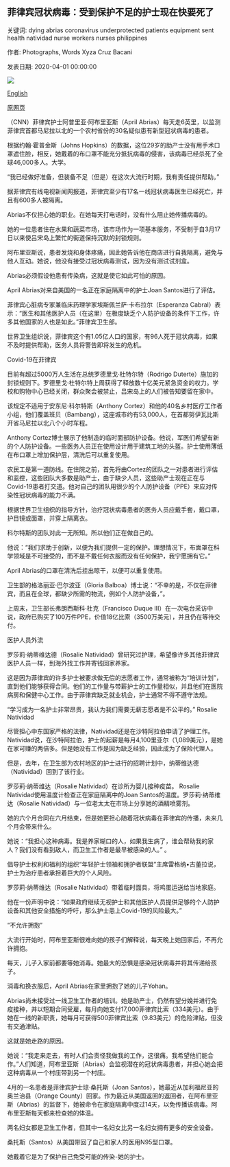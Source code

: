 ## 菲律宾冠状病毒：受到保护不足的护士现在快要死了

关键词: dying abrias coronavirus underprotected patients equipment sent health natividad nurse workers nurses philippines

作者: Photographs, Words Xyza Cruz Bacani

发表日期: 2020-04-01 00:00:00

![](https://cdn.cnn.com/cnnnext/dam/assets/200401103501-13-philippines-nurse-super-tease.jpg)

[English](Philippines%20coronavirus%3A%20Nurses%20sent%20underprotected%20are%20now%20dying.md)

[原网页](https://edition.cnn.com/2020/04/01/homepage2/philippines-nurse-intl-hnk/index.html)

（CNN）菲律宾护士阿普里亚·阿布里亚斯（April Abrias）每天走6英里，以监测菲律宾首都马尼拉以北的一个农村省份的30名疑似患有新型冠状病毒的患者。

根据约翰·霍普金斯（Johns Hopkins）的数据，这位29岁的助产士没有用手术口罩遮住脸，相反，她戴着的布口罩不能充分抵抗病毒的侵害，该病毒已经杀死了全球46,000多人。大学。

“我已经做好准备，但装备不足（但是）在这次大流行时期，我有责任提供帮助。”

据菲律宾有线电视新闻网报道，菲律宾至少有17名一线冠状病毒医生已经死亡，并且有600多人被隔离。

Abrias不仅担心她的职业。在她每天打电话时，没有什么阻止她传播病毒的。

她的一位患者住在水果和蔬菜市场，该市场作为一项基本服务，不受制于自3月17日以来使吕宋岛上繁忙的街道保持沉默的封锁规则。

阿布里亚斯说，患者发烧和身体疼痛，因此她告诉他在商店进行自我隔离，避免与他人互动。她说，他没有接受过冠状病毒测试，因为没有测试试剂盒。

Abrias必须假设他患有传染病，这就是使它如此可怕的原因。

April Abrias对来自美国的一名正在家庭隔离中的护士Joan Santos进行了评估。

菲律宾心脏病专家兼临床药理学家埃斯佩兰萨·卡布拉尔（Esperanza Cabral）表示：“医生和其他医护人员（在这里）在极度缺乏个人防护设备的条件下工作，许多其他国家的人也是如此。”菲律宾卫生部。

世界卫生组织说，菲律宾这个有1.05亿人口的国家，有96人死于冠状病毒，如果不及时提供帮助，医务人员将警告即将发生的危机。

Covid-19在菲律宾

目前有超过5000万人生活在总统罗德里戈·杜特尔特（Rodrigo Duterte）施加的封锁规则下。罗德里戈·杜特尔特上周获得了释放数十亿美元紧急资金的权力。学校和购物中心已经关闭，群众聚会被禁止，吕宋岛上的人们被告知要留在家中。

该规定不适用于安东尼·科尔特斯（Anthony Cortez）和他的40名乡村医疗工作者小组，他们覆盖班贝（Bambang），这座城市约有53,000人，在首都努伊瓦比斯开省马尼拉以北八个小时车程。

Anthony Cortez博士展示了他制造的临时面部防护设备。他说，军医们希望有新的个人防护设备。一些医务人员正在使用设计用于建筑工地的头盔。护士使用薄纸在布口罩上增加保护层，清洗后可以重复使用。

农民工是第一道防线。在住院之前，首先将由Cortez的团队之一对患者进行评估和监控，这些团队大多数是助产士，由于缺少人员，这些助产士现在正在与Covid-19患者打交道。他对自己的团队用很少的个人防护设备（PPE）来应对传染性冠状病毒的能力不满。

根据世界卫生组织的指导方针，治疗冠状病毒患者的医务人员应戴手套，戴口罩，护目镜或面罩，并穿上隔离衣。

科尔特斯的团队对此一无所知。所以他们正在做自己的。

他说：“我们求助于创新，以便为我们提供一定的保护。理想情况下，布面罩在科学领域是不可接受的，而不是不戴任何衣服而没有任何保护，我宁愿拥有它。”

April Abrias的口罩在清洗后挂出晾干，以便可以重复使用。

卫生部的格洛丽亚·巴尔波亚（Gloria Balboa）博士说：“不幸的是，不仅在菲律宾，而且在全球，都缺少所需的物流，例如个人防护设备，”。

上周末，卫生部长弗朗西斯科·杜克（Francisco Duque III）在一次电台采访中说，政府已购买了100万件PPE，价值18亿比索（3500万美元），并且仍在等待交付。

医护人员外流

罗莎莉·纳蒂维达德（Rosalie Natividad）曾研究过护理，希望像许多其他菲律宾医护人员一样，到海外找工作并寄钱回家养家。

这是因为菲律宾的许多护士被要求做无偿的志愿者工作，通常被称为“培训计划”，直到他们能够获得合同。他们的工作量与带薪护士的工作量相似，并且他们在医院病房和保健中心工作。由于菲律宾缺乏就业机会，护士通常不得不遵守法规。

“学习成为一名护士非常昂贵，我认为我们需要无薪志愿者是不公平的。” Rosalie Natividad

尽管担心中东国家严格的法律，Natividad还是在沙特阿拉伯申请了护理工作。 Natividad说，在沙特阿拉伯，护士的起薪是每月4,100里亚尔（1,089美元），是她在家可赚的两倍多。但是她没有工作是因为缺乏经验，因此成为了保险代理人。

但是，去年，在卫生部为农村地区的护士进行的招聘计划中，纳蒂维达德（Natividad）回到了该行业。

罗莎莉·纳蒂维达（Rosalie Natividad）在诊所为婴儿接种疫苗。 Rosalie Natividad使用温度计检查正在家庭隔离中的Joan Santos的温度。罗莎莉·纳蒂维达（Rosalie Natividad）与一位老太太在市场上分享她的酒精喷雾剂。

她的六个月合同在六月结束，但是她更担心随着冠状病毒在菲律宾的传播，未来几个月会带来什么。

她说：“我担心这种病毒。我是养家糊口的人，如果我生病了，谁会帮助我的家人？我们没有看到敌人，而卫生工作者是最早被感染的人。” 。

倡导护士权利和福利的组织“年轻护士领袖和拥护者联盟”主席雷格纳•古董拉说，护士为治疗患者承担着巨大的个人风险。

罗莎莉·纳蒂维达（Rosalie Natividad）带着临时面具，将鸡蛋运送给当地家庭。

他在一份声明中说：“如果政府继续无视护士和其他医护人员提供足够的个人防护设备和其他安全措施的呼吁，那么护士患上Covid-19的风险最大。”

“不允许拥抱”

大流行开始时，阿布里亚斯很难向她的孩子们解释说，每天晚上她回家后，不再允许拥抱。

每天，儿子入家前都要等她消毒。她最大的恐惧是感染冠状病毒并将其传递给孩子。

消毒和换衣服后，April Abrias在家里拥抱了她的儿子Yohan。

Abrias尚未接受过一线卫生工作者的培训。她是助产士，仍然有望分娩并进行免疫接种，并以短期合同受雇，每月向她支付17,000菲律宾比索（334美元）。由于她在一线的新职责，她每月可获得500菲律宾比索（9.83美元）的危险津贴，但没有交通津贴。

这就是她走路的原因。

她说：“我走来走去，有时人们会责怪我做我的工作，这很痛。我希望他们能合作。”人们知道，阿布里亚斯（Abrias）会监视潜在的冠状病毒患者，并担心她会把这种病毒从一个村庄带到另一个村庄。

4月的一名患者是菲律宾护士琼·桑托斯（Joan Santos），她最近从加利福尼亚的奥兰治县（Orange County）回家。作为最近从美国返回的返回者，在阿布里亚斯（Abrias）的监督下，她被命令在家庭隔离中度过14天，以免传播该病毒。阿布里亚斯每天都来检查她的体温。

两名妇女都是卫生工作者，但其中一名妇女比另一名妇女拥有更多的安全设备。

桑托斯（Santos）从美国带回了自己和家人的医用N95型口罩。

她戴着它是为了保护自己免受可能的传染-她的护士。